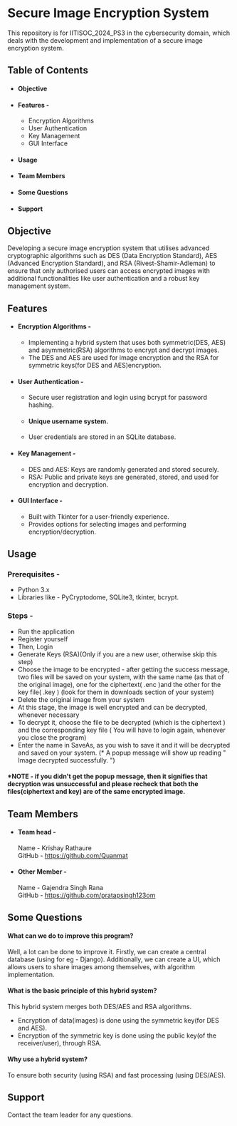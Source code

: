 
# Secure Image Encryption System


This repository is for IITISOC_2024_PS3 in the cybersecurity domain, which deals with the development and implementation of a secure image encryption system.


## Table of Contents

- #### Objective
- #### Features - 
  - Encryption Algorithms
  - User Authentication
  - Key Management
  - GUI Interface
- #### Usage
- #### Team Members 
- #### Some Questions
- #### Support

## Objective

Developing a secure image encryption
 system that utilises advanced cryptographic algorithms such
 as DES (Data Encryption Standard), AES (Advanced Encryption
 Standard), and RSA (Rivest-Shamir-Adleman) to ensure that
 only authorised users can access encrypted images with
 additional functionalities like user authentication and a robust
 key management system.
## Features 

- #### Encryption Algorithms - 
   - Implementing a hybrid system that uses both
     symmetric(DES, AES) and asymmetric(RSA) algorithms to
     encrypt and decrypt images.
   - The DES and AES are used for image encryption and the
     RSA for symmetric keys(for DES and AES)encryption.
- #### User Authentication - 
   - Secure user registration and login using bcrypt for password hashing.
   - ####  Unique username system.
   - User credentials are stored in an SQLite database.
   
- #### Key Management - 
   - DES and AES: Keys are randomly generated and stored securely.
   - RSA: Public and private keys are generated, stored, and used for encryption and decryption.
- #### GUI Interface - 
   - Built with Tkinter for a user-friendly experience.
   - Provides options for selecting images and performing encryption/decryption.


   



## Usage

###  Prerequisites -
  - Python 3.x
  - Libraries like - PyCryptodome, SQLite3, tkinter, bcrypt.
### Steps - 
 - Run the application
 - Register yourself 
 - Then, Login
 - Generate Keys (RSA)(Only if you are a new user, otherwise skip this step)
 - Choose the image to be encrypted - after getting the success message, two files will be saved on your system, with the same name (as that of the original image), one for the ciphertext( .enc )and the other for the key file( .key ) (look for them in downloads section of your system)
 - Delete the original image from your system
 - At this stage, the image is well encrypted and can be decrypted, whenever necessary
 - To decrypt it, choose the file to be decrypted (which is the ciphertext ) and the corresponding key file ( You will have to login again, whenever you close the program)
 - Enter the name in SaveAs, as you wish to save it and it will be decrypted and saved on your system. (* A popup message will show up reading " Image decrypted successfully. ")

#### *NOTE - if you didn't get the popup message, then it signifies that decryption was unsuccessful and please recheck that both the files(ciphertext and key) are of the same encrypted image.
 
## Team Members

- #### Team head -
   Name -   Krishay Rathaure   
   GitHub - https://github.com/Quanmat
- #### Other Member -
   Name -   Gajendra Singh Rana   
   GitHub - https://github.com/pratapsingh123om


## Some Questions

#### What can we do to improve this program?

Well, a lot can be done to improve it. Firstly, we can create a central database (using for eg - Django). Additionally, we can create a UI, which allows users to share images among themselves, with algorithm implementation.

#### What is the basic principle of this hybrid system?

This hybrid system merges both DES/AES and RSA algorithms.

- Encryption of data(images) is done using the symmetric key(for
DES and AES). 
- Encryption of the symmetric key is done using the public key(of
the receiver/user), through RSA.

#### Why use a hybrid system?

To ensure both security (using RSA) and fast processing (using DES/AES).



## Support
Contact the team leader for any questions.

